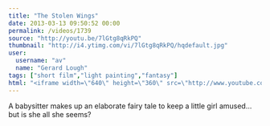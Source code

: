 ```yaml
---
title: "The Stolen Wings"
date: 2013-03-13 09:50:52 00:00
permalink: /videos/1739
source: "http://youtu.be/7lGtg8qRkPQ"
thumbnail: "http://i4.ytimg.com/vi/7lGtg8qRkPQ/hqdefault.jpg"
user:
  username: "av"
  name: "Gerard Lough"
tags: ["short film","light painting","fantasy"]
html: "<iframe width=\"640\" height=\"360\" src=\"http://www.youtube.com/embed/7lGtg8qRkPQ?wmode=transparent&feature=oembed\" frameborder=\"0\" allowfullscreen></iframe>"
---
```


A babysitter makes up an elaborate fairy tale to keep a little girl amused... but is she all she seems?